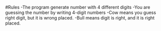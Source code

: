 #Rules
-The program generate number with 4 different digits
-You are guessing the number by writing 4-digit numbers
-Cow means you guess right digit, but it is wrong placed.
-Bull means digit is right, and it is right placed.
